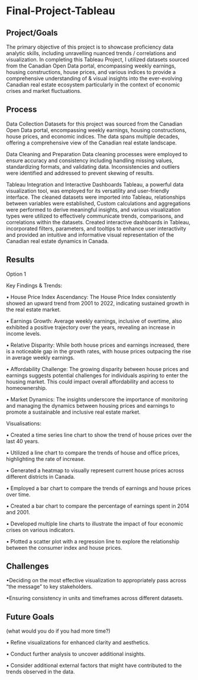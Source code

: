 # Final-Project-Tableau

## Project/Goals
The primary objective of this project is to showcase proficiency data analytic skills, including unravelling nuanced trends / correlations and visualization. In completing this Tableau Project, I utilized datasets sourced from the Canadian Open Data portal, encompassing weekly earnings, housing constructions, house prices, and various indices to provide a comprehensive understanding of & visual insights into the ever-evolving Canadian real estate ecosystem particularly in the context of economic crises and market fluctuations.

## Process
Data Collection Datasets for this project was sourced from the Canadian Open Data portal, encompassing weekly earnings, housing constructions, house prices, and economic indices. The data spans multiple decades, offering a comprehensive view of the Canadian real estate landscape.

Data Cleaning and Preparation Data cleaning processes were employed to ensure accuracy and consistency including handling missing values, standardizing formats, and validating data. Inconsistencies and outliers were identified and addressed to prevent skewing of results.

Tableau Integration and Interactive Dashboards Tableau, a powerful data visualization tool, was employed for its versatility and user-friendly interface. The cleaned datasets were imported into Tableau, relationships between variables were established, Custom calculations and aggregations were performed to derive meaningful insights, and various visualization types were utilized to effectively communicate trends, comparisons, and correlations within the datasets. Created interactive dashboards in Tableau, incorporated filters, parameters, and tooltips to enhance user interactivity and provided an intuitive and informative visual representation of the Canadian real estate dynamics in Canada.


## Results
Option 1

Key Findings & Trends:

• House Price Index Ascendancy: The House Price Index consistently showed an upward trend from 2001 to 2022, indicating sustained growth in the real estate market.

• Earnings Growth: Average weekly earnings, inclusive of overtime, also exhibited a positive trajectory over the years, revealing an increase in income levels.

• Relative Disparity: While both house prices and earnings increased, there is a noticeable gap in the growth rates, with house prices outpacing the rise in average weekly earnings.

• Affordability Challenge: The growing disparity between house prices and earnings suggests potential challenges for individuals aspiring to enter the housing market. This could impact overall affordability and access to homeownership.

• Market Dynamics: The insights underscore the importance of monitoring and managing the dynamics between housing prices and earnings to promote a sustainable and inclusive real estate market.

Visualisations:

• Created a time series line chart to show the trend of house prices over the last 40 years.

• Utilized a line chart to compare the trends of house and office prices, highlighting the rate of increase.

• Generated a heatmap to visually represent current house prices across different districts in Canada.

• Employed a bar chart to compare the trends of earnings and house prices over time.

• Created a bar chart to compare the percentage of earnings spent in 2014 and 2001.

• Developed multiple line charts to illustrate the impact of four economic crises on various indicators.

• Plotted a scatter plot with a regression line to explore the relationship between the consumer index and house prices.

## Challenges 

•Deciding on the most effective visualization to appropriately pass across “the message” to key stakeholders.

•Ensuring consistency in units and timeframes across different datasets.

## Future Goals
(what would you do if you had more time?)

• Refine visualizations for enhanced clarity and aesthetics.

• Conduct further analysis to uncover additional insights.

• Consider additional external factors that might have contributed to the trends observed in the data.
